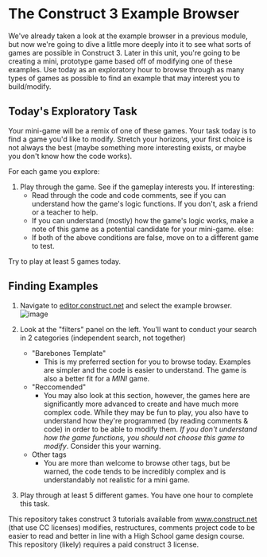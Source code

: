 # The Construct 3 Example Browser

We've already taken a look at the example browser in a previous module, but now we're going to dive a little more deeply into it to see what sorts of games are possible in Construct 3. Later in this unit, you're going to be creating a mini, prototype game based off of modifying one of these examples. Use today as an exploratory hour to browse through as many types of games as possible to find an example that may interest you to build/modify. 

## Today's Exploratory Task

Your mini-game will be a remix of one of these games. Your task today is to find a game you'd like to modify. Stretch your horizons, your first choice is not always the best (maybe something more interesting exists, or maybe you don't know how the code works). 

For each game you explore:
1. Play through the game. See if the gameplay interests you.
If interesting:
    - Read through the code and code comments, see if you can understand how the game's logic functions. If you don't, ask a friend or a teacher to help. 
    - If you can understand (mostly) how the game's logic works, make a note of this game as a potential candidate for your mini-game. 
else:
    - If both of the above conditions are false, move on to a different game to test. 
    
Try to play at least 5 games today. 

## Finding Examples
1. Navigate to [editor.construct.net](https://editor.construct.net) and select the example browser.
![image](https://user-images.githubusercontent.com/101632496/212272872-3cb7146c-9da2-4fa8-83e1-6af8c7a77eb6.png)

2. Look at the "filters" panel on the left. You'll want to conduct your search in 2 categories (independent search, not together)
    - "Barebones Template"
        - This is my preferred section for you to browse today. Examples are simpler and the code is easier to understand. The game is also a better fit for a *MINI* game. 
    - "Reccomended"
        - You may also look at this section, however, the games here are significantly more advanced to create and have much more complex code. While they may be fun to play, you also have to understand how they're programmed (by reading comments & code) in order to be able to modify them. *If you don't understand how the game functions, you should not choose this game to modify*. Consider this your warning. 
    - Other tags
        - You are more than welcome to browse other tags, but be warned, the code tends to be incredibly complex and is understandably not realistic for a mini game. 
        
3. Play through at least 5 different games. You have one hour to complete this task. 
 
This repository takes construct 3 tutorials available from www.construct.net (that use CC licenses) modifies, restructures, comments project code to be easier to read and better in line with a High School game design course. This repository (likely) requires a paid construct 3 license. 
